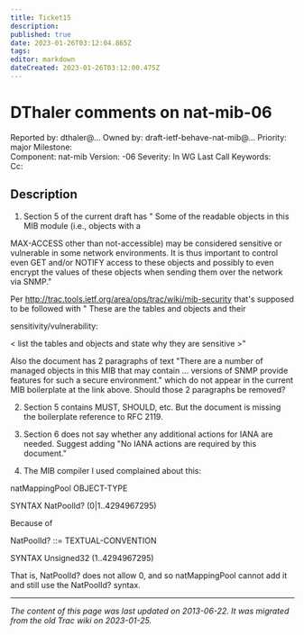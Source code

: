 ```yaml
---
title: Ticket15
description: 
published: true
date: 2023-01-26T03:12:04.865Z
tags: 
editor: markdown
dateCreated: 2023-01-26T03:12:00.475Z
---
```


# DThaler comments on nat-mib-06
Reported by:	dthaler@…	Owned by:	draft-ietf-behave-nat-mib@…
Priority:	major	Milestone:	
Component:	nat-mib	Version:	-06
Severity:	In WG Last Call	Keywords:	
Cc:			
## Description 
1) Section 5 of the current draft has " Some of the readable objects in this MIB module (i.e., objects with a

MAX-ACCESS other than not-accessible) may be considered sensitive or vulnerable in some network environments. It is thus important to control even GET and/or NOTIFY access to these objects and possibly to even encrypt the values of these objects when sending them over the network via SNMP."

Per http://trac.tools.ietf.org/area/ops/trac/wiki/mib-security that's supposed to be followed with " These are the tables and objects and their

sensitivity/vulnerability:

< list the tables and objects and state why they are sensitive >"

Also the document has 2 paragraphs of text "There are a number of managed objects in this MIB that may contain ... versions of SNMP provide features for such a secure environment." which do not appear in the current MIB boilerplate at the link above. Should those 2 paragraphs be removed?

2) Section 5 contains MUST, SHOULD, etc. But the document is missing the boilerplate reference to RFC 2119.

3) Section 6 does not say whether any additional actions for IANA are needed. Suggest adding "No IANA actions are required by this document."

4) The MIB compiler I used complained about this:

natMappingPool OBJECT-TYPE

SYNTAX NatPoolId? (0|1..4294967295)

Because of

NatPoolId? ::= TEXTUAL-CONVENTION

SYNTAX Unsigned32 (1..4294967295)

That is, NatPoolId? does not allow 0, and so natMappingPool cannot add it and still use the NatPoolId? syntax.
&nbsp;
&nbsp;
&nbsp;

---

*The content of this page was last updated on 2013-06-22. It was migrated from the old Trac wiki on 2023-01-25.*